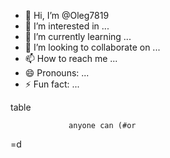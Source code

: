- 👋 Hi, I’m @Oleg7819
- 👀 I’m interested in ...
- 🌱 I’m currently learning ...
- 💞️ I’m looking to collaborate on ...
- 📫 How to reach me ...
- 😄 Pronouns: ...
- ⚡ Fun fact: ...

<!---
Oleg7819/Oleg7819 is a ✨ special ✨ repository because its `README.md` (this file) appears on your GitHub profile.
You can click the Preview link to take a look at your changes.
--->table
                 anyone can (#or 

 =d 
